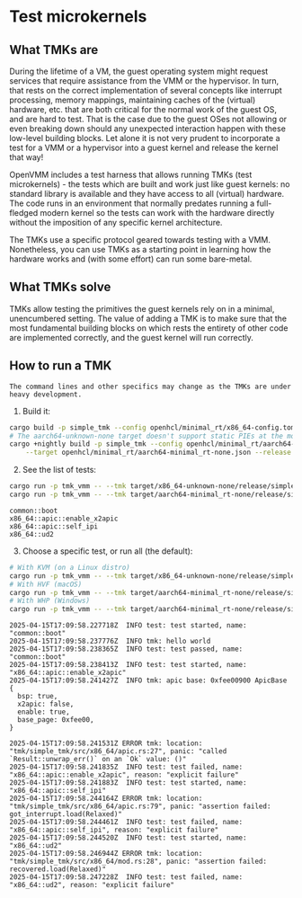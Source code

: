 # Test microkernels

## What TMKs are

During the lifetime of a VM, the guest operating system might request services that
require assistance from the VMM or the hypervisor. In turn, that rests on the correct
implementation of several concepts like interrupt processing, memory mappings,
maintaining caches of the (virtual) hardware, etc. that are both critical for the normal
work of the guest OS, and are hard to test. That is the case due to the guest OSes not
allowing or even breaking down should any unexpected interaction happen with these
low-level building blocks. Let alone it is not very prudent to incorporate a
test for a VMM or a hypervisor into a guest kernel and release the kernel that way!

OpenVMM includes a test harness that allows running TMKs (test microkernels) - the tests
which are built and work just like guest kernels: no standard library is available and
they have access to all (virtual) hardware. The code runs in an environment that normally
predates running a full-fledged modern kernel so the tests can work with the hardware
directly without the imposition of any specific kernel architecture.

The TMKs use a specific protocol geared towards testing with a VMM. Nonetheless, you
can use TMKs as a starting point in learning how the hardware works and (with some
effort) can run some bare-metal.

## What TMKs solve

TMKs allow testing the primitives the guest kernels rely on in a minimal, unencumbered
setting. The value of adding a TMK is to make sure that the most fundamental building blocks
on which rests the entirety of other code are implemented correctly, and the guest kernel
will run correctly.

## How to run a TMK

```admonish note
The command lines and other specifics may change as the TMKs are under heavy development.
```

1. Build it:

```sh
cargo build -p simple_tmk --config openhcl/minimal_rt/x86_64-config.toml --release
# The aarch64-unknown-none target doesn't support static PIEs at the moment.
cargo +nightly build -p simple_tmk --config openhcl/minimal_rt/aarch64-config.toml \
    --target openhcl/minimal_rt/aarch64-minimal_rt-none.json --release
```

2. See the list of tests:

```sh
cargo run -p tmk_vmm -- --tmk target/x86_64-unknown-none/release/simple_tmk --list
cargo run -p tmk_vmm -- --tmk target/aarch64-minimal_rt-none/release/simple_tmk --list
```

```console
common::boot
x86_64::apic::enable_x2apic
x86_64::apic::self_ipi
x86_64::ud2
```

3. Choose a specific test, or run all (the default):

```sh
# With KVM (on a Linux distro)
cargo run -p tmk_vmm -- --tmk target/x86_64-unknown-none/release/simple_tmk --hv kvm
# With HVF (macOS)
cargo run -p tmk_vmm -- --tmk target/aarch64-minimal_rt-none/release/simple_tmk --hv hvf
# With WHP (Windows)
cargo run -p tmk_vmm -- --tmk target/aarch64-minimal_rt-none/release/simple_tmk --hv whp
```

```console
2025-04-15T17:09:58.227718Z  INFO test: test started, name: "common::boot"
2025-04-15T17:09:58.237776Z  INFO tmk: hello world
2025-04-15T17:09:58.238365Z  INFO test: test passed, name: "common::boot"
2025-04-15T17:09:58.238413Z  INFO test: test started, name: "x86_64::apic::enable_x2apic"
2025-04-15T17:09:58.241427Z  INFO tmk: apic base: 0xfee00900 ApicBase {
  bsp: true,
  x2apic: false,
  enable: true,
  base_page: 0xfee00,
}
```

```console
2025-04-15T17:09:58.241531Z ERROR tmk: location: "tmk/simple_tmk/src/x86_64/apic.rs:27", panic: "called `Result::unwrap_err()` on an `Ok` value: ()"
2025-04-15T17:09:58.241835Z  INFO test: test failed, name: "x86_64::apic::enable_x2apic", reason: "explicit failure"
2025-04-15T17:09:58.241883Z  INFO test: test started, name: "x86_64::apic::self_ipi"
2025-04-15T17:09:58.244164Z ERROR tmk: location: "tmk/simple_tmk/src/x86_64/apic.rs:79", panic: "assertion failed: got_interrupt.load(Relaxed)"
2025-04-15T17:09:58.244461Z  INFO test: test failed, name: "x86_64::apic::self_ipi", reason: "explicit failure"
2025-04-15T17:09:58.244520Z  INFO test: test started, name: "x86_64::ud2"
2025-04-15T17:09:58.246944Z ERROR tmk: location: "tmk/simple_tmk/src/x86_64/mod.rs:28", panic: "assertion failed: recovered.load(Relaxed)"
2025-04-15T17:09:58.247228Z  INFO test: test failed, name: "x86_64::ud2", reason: "explicit failure"
```
